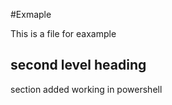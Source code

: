 #Exmaple 

This is a file for eaxample 

## second level heading

section added working in powershell